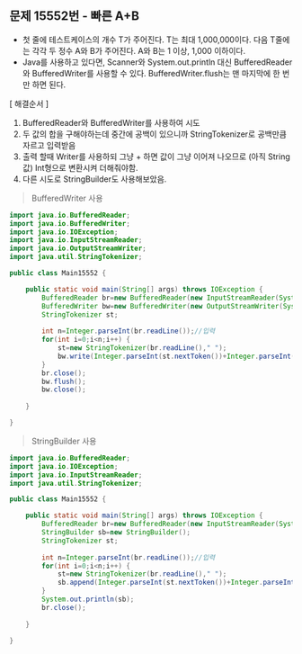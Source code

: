 ## 문제 15552번 - 빠른 A+B

* 첫 줄에 테스트케이스의 개수 T가 주어진다. T는 최대 1,000,000이다. 다음 T줄에는 각각 두 정수 A와 B가 주어진다. A와 B는 1 이상, 1,000 이하이다.</br>
* Java를 사용하고 있다면, Scanner와 System.out.println 대신 BufferedReader와 BufferedWriter를 사용할 수 있다. BufferedWriter.flush는 맨 마지막에 한 번만 하면 된다.

[ 해결순서 ]
1. BufferedReader와 BufferedWriter를 사용하여 시도
2. 두 값의 합을 구해야하는데 중간에 공백이 있으니까 StringTokenizer로 공백만큼 자르고 입력받음
3. 출력 할때 Writer를 사용하되 그냥 + 하면 값이 그냥 이어져 나오므로 (아직 String값) Int형으로 변환시켜 더해줘야함.
4. 다른 시도로 StringBuilder도 사용해보았음.</br>
>BufferedWriter 사용
```java
import java.io.BufferedReader;
import java.io.BufferedWriter;
import java.io.IOException;
import java.io.InputStreamReader;
import java.io.OutputStreamWriter;
import java.util.StringTokenizer;

public class Main15552 {

	public static void main(String[] args) throws IOException {
		BufferedReader br=new BufferedReader(new InputStreamReader(System.in));
		BufferedWriter bw=new BufferedWriter(new OutputStreamWriter(System.out));
		StringTokenizer st;
		
		int n=Integer.parseInt(br.readLine());//입력
		for(int i=0;i<n;i++) {
			st=new StringTokenizer(br.readLine()," ");
			bw.write(Integer.parseInt(st.nextToken())+Integer.parseInt(st.nextToken())+"\n");
		}
		br.close();
		bw.flush();
		bw.close();
		
	}

}
```
>StringBuilder 사용
```java
import java.io.BufferedReader;
import java.io.IOException;
import java.io.InputStreamReader;
import java.util.StringTokenizer;

public class Main15552 {

	public static void main(String[] args) throws IOException {
		BufferedReader br=new BufferedReader(new InputStreamReader(System.in));
		StringBuilder sb=new StringBuilder();
		StringTokenizer st;
		
		int n=Integer.parseInt(br.readLine());//입력
		for(int i=0;i<n;i++) {
			st=new StringTokenizer(br.readLine()," ");
			sb.append(Integer.parseInt(st.nextToken())+Integer.parseInt(st.nextToken())+"\n");
		}
		System.out.println(sb);
		br.close();
		
	}

}

```
